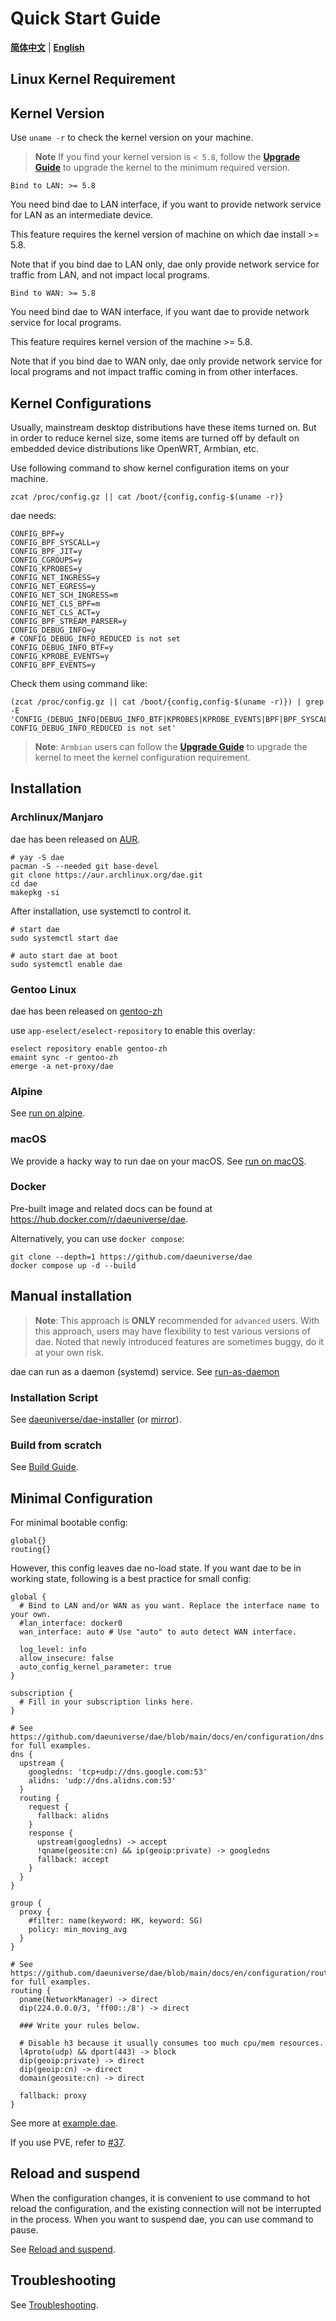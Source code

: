 # Quick Start Guide

[**简体中文**](../zh/README.md) | [**English**](README.md)

## Linux Kernel Requirement

## Kernel Version

Use `uname -r` to check the kernel version on your machine.

> **Note**
> If you find your kernel version is `< 5.8`, follow the [**Upgrade Guide**](user-guide/kernel-upgrade.md) to upgrade the kernel to the minimum required version.

`Bind to LAN: >= 5.8`

You need bind dae to LAN interface, if you want to provide network service for LAN as an intermediate device.

This feature requires the kernel version of machine on which dae install >= 5.8.

Note that if you bind dae to LAN only, dae only provide network service for traffic from LAN, and not impact local programs.

`Bind to WAN: >= 5.8`

You need bind dae to WAN interface, if you want dae to provide network service for local programs.

This feature requires kernel version of the machine >= 5.8.

Note that if you bind dae to WAN only, dae only provide network service for local programs and not impact traffic coming in from other interfaces.

## Kernel Configurations

Usually, mainstream desktop distributions have these items turned on. But in order to reduce kernel size, some items are turned off by default on embedded device distributions like OpenWRT, Armbian, etc.

Use following command to show kernel configuration items on your machine.

```shell
zcat /proc/config.gz || cat /boot/{config,config-$(uname -r)}
```

dae needs:

```
CONFIG_BPF=y
CONFIG_BPF_SYSCALL=y
CONFIG_BPF_JIT=y
CONFIG_CGROUPS=y
CONFIG_KPROBES=y
CONFIG_NET_INGRESS=y
CONFIG_NET_EGRESS=y
CONFIG_NET_SCH_INGRESS=m
CONFIG_NET_CLS_BPF=m
CONFIG_NET_CLS_ACT=y
CONFIG_BPF_STREAM_PARSER=y
CONFIG_DEBUG_INFO=y
# CONFIG_DEBUG_INFO_REDUCED is not set
CONFIG_DEBUG_INFO_BTF=y
CONFIG_KPROBE_EVENTS=y
CONFIG_BPF_EVENTS=y
```

Check them using command like:

```shell
(zcat /proc/config.gz || cat /boot/{config,config-$(uname -r)}) | grep -E 'CONFIG_(DEBUG_INFO|DEBUG_INFO_BTF|KPROBES|KPROBE_EVENTS|BPF|BPF_SYSCALL|BPF_JIT|BPF_STREAM_PARSER|NET_CLS_ACT|NET_SCH_INGRESS|NET_INGRESS|NET_EGRESS|NET_CLS_BPF|BPF_EVENTS|CGROUPS)=|# CONFIG_DEBUG_INFO_REDUCED is not set'
```

> **Note**: `Armbian` users can follow the [**Upgrade Guide**](user-guide/kernel-upgrade.md) to upgrade the kernel to meet the kernel configuration requirement.

## Installation

### Archlinux/Manjaro

dae has been released on [AUR](https://aur.archlinux.org/packages/dae).

```shell
# yay -S dae
pacman -S --needed git base-devel
git clone https://aur.archlinux.org/dae.git
cd dae
makepkg -si
```

After installation, use systemctl to control it.

```shell
# start dae
sudo systemctl start dae

# auto start dae at boot
sudo systemctl enable dae
```

### Gentoo Linux

dae has been released on [gentoo-zh](https://github.com/microcai/gentoo-zh)

use `app-eselect/eselect-repository` to enable this overlay:

```shell
eselect repository enable gentoo-zh
emaint sync -r gentoo-zh
emerge -a net-proxy/dae
```

### Alpine

See [run on alpine](tutorials/run-on-alpine.md).

### macOS

We provide a hacky way to run dae on your macOS. See [run on macOS](tutorials/run-on-macos.md).

### Docker

Pre-built image and related docs can be found at <https://hub.docker.com/r/daeuniverse/dae>.

Alternatively, you can use `docker compose`:

```shell
git clone --depth=1 https://github.com/daeuniverse/dae
docker compose up -d --build
```

## Manual installation

> **Note**: This approach is **ONLY** recommended for `advanced` users. With this approach, users may have flexibility to test various versions of dae. Noted that newly introduced features are sometimes buggy, do it at your own risk.

dae can run as a daemon (systemd) service. See [run-as-daemon](user-guide/run-as-daemon.md)

### Installation Script

See [daeuniverse/dae-installer](https://github.com/daeuniverse/dae-installer) (or [mirror](https://hubmirror.v2raya.org/daeuniverse/dae-installer)).

### Build from scratch

See [Build Guide](user-guide/build-by-yourself.md).

## Minimal Configuration

For minimal bootable config:

```shell
global{}
routing{}
```

However, this config leaves dae no-load state. If you want dae to be in working state, following is a best practice for small config:

```shell
global {
  # Bind to LAN and/or WAN as you want. Replace the interface name to your own.
  #lan_interface: docker0
  wan_interface: auto # Use "auto" to auto detect WAN interface.

  log_level: info
  allow_insecure: false
  auto_config_kernel_parameter: true
}

subscription {
  # Fill in your subscription links here.
}

# See https://github.com/daeuniverse/dae/blob/main/docs/en/configuration/dns.md for full examples.
dns {
  upstream {
    googledns: 'tcp+udp://dns.google.com:53'
    alidns: 'udp://dns.alidns.com:53'
  }
  routing {
    request {
      fallback: alidns
    }
    response {
      upstream(googledns) -> accept
      !qname(geosite:cn) && ip(geoip:private) -> googledns
      fallback: accept
    }
  }
}

group {
  proxy {
    #filter: name(keyword: HK, keyword: SG)
    policy: min_moving_avg
  }
}

# See https://github.com/daeuniverse/dae/blob/main/docs/en/configuration/routing.md for full examples.
routing {
  pname(NetworkManager) -> direct
  dip(224.0.0.0/3, 'ff00::/8') -> direct

  ### Write your rules below.

  # Disable h3 because it usually consumes too much cpu/mem resources.
  l4proto(udp) && dport(443) -> block
  dip(geoip:private) -> direct
  dip(geoip:cn) -> direct
  domain(geosite:cn) -> direct

  fallback: proxy
}
```

See more at [example.dae](https://github.com/daeuniverse/dae/blob/main/example.dae).

If you use PVE, refer to [#37](https://github.com/daeuniverse/dae/discussions/37).

## Reload and suspend

When the configuration changes, it is convenient to use command to hot reload the configuration, and the existing connection will not be interrupted in the process. When you want to suspend dae, you can use command to pause.

See [Reload and suspend](user-guide/reload-and-suspend.md).

## Troubleshooting

See [Troubleshooting](troubleshooting.md).
